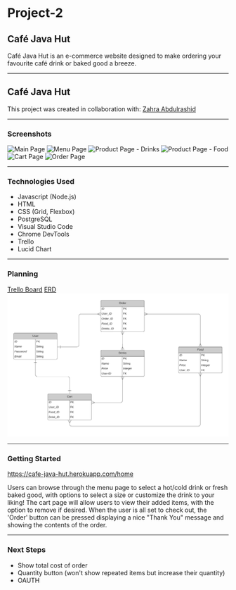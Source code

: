 # Project-2

## **Café Java Hut**

Café Java Hut is an e-commerce website designed to make ordering your favourite café drink or baked good a breeze.

---

## **Café Java Hut**

This project was created in collaboration with:
[Zahra Abdulrashid](https://github.com/zarax7)

---

### **Screenshots**

![Main Page](./img/game-start.png)
![Menu Page](./img/game-win.png)
![Product Page - Drinks](./img/game-lose.png)
![Product Page - Food](./img/game-lose.png)
![Cart Page](./img/game-lose.png)
![Order Page](./img/game-lose.png)

---

### **Technologies Used**

- Javascript (Node.js)
- HTML
- CSS (Grid, Flexbox)
- PostgreSQL
- Visual Studio Code
- Chrome DevTools
- Trello
- Lucid Chart

---

### **Planning**

[Trello Board](https://trello.com/b/i0p0BKKS/cafe-java-hut)
[ERD](https://lucid.app/lucidchart/3bce58a4-37e2-41c4-8abb-6aee2465d48b/edit?invitationId=inv_003b0436-a5b6-4f53-93bd-3dfff426ffe4)
![ERD](./public/images/erd.png)

---

### **Getting Started**

https://cafe-java-hut.herokuapp.com/home

Users can browse through the menu page to select a hot/cold drink or fresh baked good, with options to select a size or customize the drink to your liking! The cart page will allow users to view their added items, with the option to remove if desired. When the user is all set to check out, the 'Order' button can be pressed displaying a nice "Thank You" message and showing the contents of the order.

---

### **Next Steps**

- Show total cost of order
- Quantity button (won't show repeated items but increase their quantity)
- OAUTH
